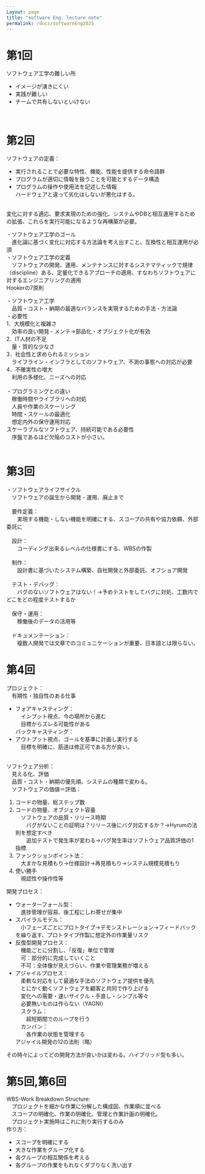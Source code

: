 ```yaml
---
Layout: page
title: "software Eng. lecture note"
permalink: /docs/softwareEng2025
---
```


# 第1回
ソフトウェア工学の難しい所<br>
- イメージが湧きにくい
- 実践が難しい
- チームで共有しないといけない<br>
<br>

# 第2回
ソフトウェアの定義：<br>
- 実行されることで必要な特性、機能、性能を提供する命令語群
- プログラムが適切に情報を扱うことを可能とするデータ構造
- プログラムの操作や使用法を記述した情報   
ハードウェアと違って劣化はしないが悪化はする。<br>
<br>
変化に対する適応、要求実現のための強化、システムやDBと相互運用するための拡張、これらを実行可能になるような再構築が必要。<br>

・ソフトウェア工学のゴール<br>
　進化論に基づく変化に対応する方法論を考え出すこと。互換性と相互運用が必須<br>
・ソフトウェア工学の定義<br>
　ソフトウェアの開発、運用、メンテナンスに対するシステマティックで規律（discipline）ある、定量化できるアプローチの適用、すなわちソフトウェアに対するエンジニアリングの適用<br>
Hookerの7原則<br>

・ソフトウェア工学<br>
　品質・コスト・納期の最適なバランスを実現するための手法・方法論<br>
・必要性<br>
1．大規模化と複雑さ<br>
　効率の良い開発・メンテ->部品化・オブジェクト化が有効<br>
2．IT人材の不足<br>
　量・質的な少なさ<br>
3．社会性と求められるミッション<br>
　ライフライン・インフラとしてのソフトウェア、不測の事態への対応が必要<br>
4．不確実性の増大<br>
　利用の多様化、ニーズへの対応<br><br>
・プログラミングとの違い<br>
　稼働時間やライブラリへの対処<br>
　人員や作業のスケーリング<br>
　時間・スケールの最適化<br>
　想定内外の保守運用対応<br>
スケーラブルなソフトウェア、持続可能である必要性<br>
　序盤であるほど欠陥のコストが小さい。<br>
　
# 第3回
・ソフトウェアライフサイクル<br>
　ソフトウェアの誕生から開発・運用、廃止まで<br><br>
　要件定義：<br>
　　実現する機能・しない機能を明確にする、スコープの共有や協力依頼、外部委託に<br><br>
　設計：<br>
　　コーディング出来るレベルの仕様書にする、WBSの作製<br><br>
　制作：<br>
　　設計書に基づいたシステム構築、自社開発と外部委託、オフショア開発<br><br>
　テスト・デバッグ：<br>
　　バグのないソフトウェアはない！->予めテストをしてバグに対処、工数内でどこをどの程度テストするか<br><br>
　保守・運用：<br>
　　稼働後のデータの活用等<br><br>
　ドキュメンテーション：<br>
　　複数人開発では文章でのコミュニケーションが重要、日本語とは限らない。

# 第4回
プロジェクト：<br>
　有期性・独自性のある仕事<br>
- フォアキャスティング：<br>
　インプット視点、今の場所から進む<br>
　目標からズレる可能性がある<br>
バックキャスティング：<br>
- アウトプット視点、ゴールを基準に計画し実行する<br>
　目標を明確に、筋道は修正可である方が良い。<br>

<br>ソフトウェア分析：<br>
　見える化、評価<br>
　品質・コスト・納期の優先順、システムの種類で変わる。<br>
　ソフトウェアの価値＝評価：<br>
1. コードの物量、総ステップ数<br>
2. コードの物量、オブジェクト容量<br>
　ソフトウェアの品質・リリース時期<br>
　　バグがないことの証明は？リリース後にバグ対応するか？->Hyrumの法則を想定すべき<br>
　　追加テストで発生率が変わる->バグ発生率はソフトウェア品質評価の1指標<br>
3. ファンクションポイント法：<br>
　大まかな見積もり->仕様設計->再見積もり->システム規模見積もり<br>
4. 使い勝手<br>
　視認性や操作性等<br>

開発プロセス：<br>
- ウォーターフォール型：<br>
　進捗管理が容易、後工程にしわ寄せが集中<br>
- スパイラルモデル：<br>
　小フェーズごとにプロトタイプ->デモンストレーション->フィードバックを繰り返す、プロトタイプ作製に想定外の作業量リスク<br>
- 反復型開発プロセス：<br>
　機能ごとに分割し、「反復」単位で管理<br>
　可：部分的に完成していくこと<br>
　不可：全体像が見えづらい、作業や管理業務が増える<br>
- アジャイルプロセス：<br>
　柔軟な対応をして最適な手法のソフトウェア提供を優先<br>
　とにかく動くソフトウェアを顧客と共同で作り上げる<br>
　変化への需要・速いサイクル・手直し・シンプル等々<br>
　必要無いものは作らない（YAGNI）<br>
　スクラム：<br>
　　超短期間でのループを行う<br>
　カンバン：<br>
　　各作業の状態を管理する<br>
アジャイル開発の12の法則（略）<br>

その時々によってどの開発方法が良いかは変わる。ハイブリッド型も多い。<br>


# 第5回,第6回
WBS-Work Breakdown Structure:<br>
　プロジェクトを細かな作業に分解した構成図、作業順に並べる<br>
　スコープの明確化、作業の明確化、管理と作業計画の明確化。<br>
　プロジェクト実施時はこれに則り実行するのみ<br>
作り方：<br>
- スコープを明確にする<br>
- 大きな作業をグループ化する<br>
- 各グループの相互関係を考える<br>
- 各グループの作業をもれなくダブりなく洗い出す
